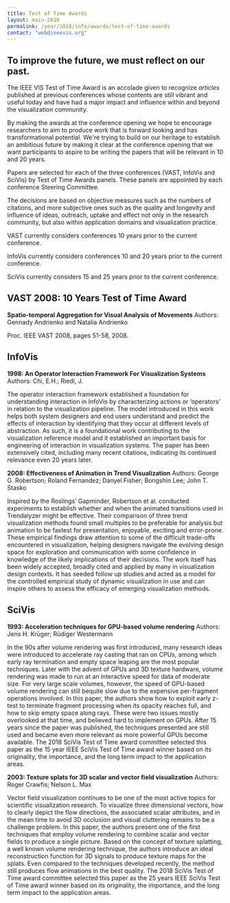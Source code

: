 ```yaml
---
title: Test of Time Awards
layout: main-2018
permalink: /year/2018/info/awards/test-of-time-awards
contact: "web@ieeevis.org"
---
```


## To improve the future, we must reflect on our past.

The IEEE VIS Test of Time Award is an accolade given to recognize *articles* published at previous conferences whose contents are still vibrant and useful today and have had a major impact and influence within and beyond the visualization community.

By making the awards at the conference opening we hope to encourage researchers to aim  to produce work that is forward looking and has transformational potential. We're trying to build on our heritage to establish an ambitious future by making it clear at the conference opening that we want participants to aspire to be writing the papers that will be relevant in 10 and 20 years.

Papers are selected for each of the three conferences (VAST, InfoVis and SciVis) by Test of Time Awards panels. These panels are appointed by each conference Steering Committee.

The decisions are based on objective measures such as the numbers of citations, and more subjective ones such as the quality and longevity and influence of ideas, outreach, uptake and effect not only in the research community, but also within application domains and visualization practice.

VAST currently considers conferences 10 years prior to the current conference.

InfoVis currently considers conferences 10 and 20 years prior to the current conference.

SciVis currently considers 15 and 25 years prior to the current conference.

## VAST 2008: 10 Years Test of Time Award 
**Spatio-temporal Aggregation for Visual Analysis of Movements** 
Authors: Gennady Andrienko and Natalia Andrienko 

Proc. IEEE VAST 2008, pages 51-58, 2008.

## InfoVis 
**1998: An Operator Interaction Framework For Visualization Systems** 
Authors: Chi, E.H.; Riedl, J. 

The operator interaction framework established a foundation for understanding interaction in InfoVis by characterizing actions or ‘operators’ in relation to the visualization pipeline. The model introduced in this work helps both system designers and end users understand and predict the effects of interaction by identifying that they occur at different levels of abstraction. As such, it is a foundational work contributing to the visualization reference model and it established an important basis for engineering of interaction in visualization systems. The paper has been extensively cited, including many recent citations, indicating its continued relevance even 20 years later.

**2008: Effectiveness of Animation in Trend Visualization** 
Authors: George G. Robertson; Roland Fernandez; Danyel Fisher; Bongshin Lee; John T. Stasko 

Inspired by the Roslings’ Gapminder, Robertson et al. conducted experiments to establish whether and when the animated transitions used in Trendalyzer might be effective. Their comparison of three trend visualization methods found small multiples to be preferable for analysis but animation to be fastest for presentation, enjoyable, exciting and error-prone. These empirical findings draw attention to some of the difficult trade-offs encountered in visualization, helping designers navigate the evolving design space for exploration and communication with some confidence in knowledge of the likely implications of their decisions. The work itself has been widely accepted, broadly cited and applied by many in visualization design contexts. It has seeded follow up studies and acted as a model for the controlled empirical study of dynamic visualization in use and can inspire others to assess the efficacy of emerging visualization methods.


## SciVis
**1993: Acceleration techniques for GPU-based volume rendering**
Authors: Jens H. Krüger; Rüdiger Westermann 

In the 90s after volume rendering was first introduced, many research ideas were introduced to accelerate ray casting that ran on CPUs, among which early ray termination and empty space leaping are the most popular techniques. Later with the advent of GPUs and 3D texture hardware, volume rendering was made to run at an interactive
speed for data of moderate size. For very large scale
volumes, however, the speed of GPU-based volume rendering can still bequite
slow due to the expensive per-fragment operations involved. In this paper, the authors show how to exploit early z-test to terminate fragment processing when its opacity reaches full, and how to skip empty space along rays. These were two issues mostly
overlooked at that time,  and believed hard to implement on GPUs. After 15 years since the paper was  published, the techniques presented are still used and became even more relevant as more powerful GPUs become available. The 2018 SciVis Test of Time
award committee selected this paper as the  15 year IEEE SciVis Test of Time
award winner based on its originality, the importance, and the long
term impact to the application areas.



**2003: Texture splats for 3D scalar and vector field visualization** 
Authors: Roger Crawfis; Nelson L. Max

Vector field visualization continues to be one of the most active
topics for scientific visualization research. To visualize three
dimensional vectors, how to clearly depict the flow directions, the
associated scalar attributes, and in the mean time to avoid 3D occlusion
and visual cluttering remains to be a challenge problem. In this
paper, the authors present one of the first techniques that employ
volume rendering to combine scalar and vector fields to
produce a single picture. Based on the concept of texture splatting, a
well known volume rendering technique, the authors introduce an ideal
reconstruction function for 3D signals to produce texture maps for the
splats. Even compared to the techniques developed recently, the method still
produces flow animations in the best quality.  The 2018 SciVis Test of Time
award committee selected this paper as the 25 years IEEE SciVis Test of Time
award winner based on its originality, the importance, and the long
term impact to the application areas.


